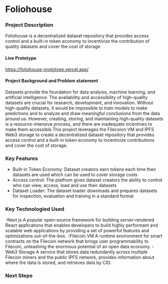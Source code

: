 # Foliohouse

### Project Description
Foliohouse is a decentralized dataset repository that provides access control and a built-in token economy to incentivize the contribution of quality datasets and cover the cost of storage

#### Live Prototype
https://foliohouse-prototype.vercel.app/

#### Project Background and Problem statement
Datasets provide the foundation for data analysis, machine learning, and artificial intelligence. The availability and accessibility of high-quality datasets are crucial for research, development, and innovation. Without high-quality datasets, it would be impossible to train models to make predictions and to analyze and draw meaningful conclusions from the data around us. However, creating, storing, and maintaining high-quality datasets is a resource-intensive process, and there are inadequate incentives to make them accessible.This project leverages the Filecoion VM and IPFS Web3 storage to create a decentralized dataset repository that provides access control and a built-in token economy to incentivize contributions and cover the cost of storage.

### Key Features
- Built-in Token Economy: Dataset creators earn tokens each time their datasets are used which can be used to cover storage costs
- Access control: The platfrom gives dataset creators the ability to control who can view, access, load and use their datasets
- Dataset Loader: The dataset loader downloads and prepares datasets for inspection, evaluation and training in a standard format


### Key Technologied Used
-Next js
A popular open-source framework for building server-rendered React applications that enables developers to build highly performant and scalable web applications by providing a set of powerful features and optimizations out-of-the-box.
-Filecoin VM
A runtime environment for smart contracts  on the Filecoin network that brings user programmability to Filecoin, unleashing the enormous potential of an open data economy.
-Web3 Storage
A service that stores data redundantly across multiple Filecoin miners and the public IPFS network, provides information about where the data is stored, and retrieves data by CID.


### Next Steps




